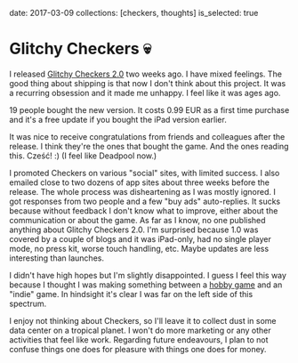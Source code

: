 date: 2017-03-09
collections: [checkers, thoughts]
is_selected: true

Glitchy Checkers :skull:
========================

I released [Glitchy Checkers 2.0][Press Kit] two weeks ago. I have mixed
feelings. The good thing about shipping is that now I don't think about
this project. It was a recurring obsession and it made me unhappy. I
feel like it was ages ago.

19 people bought the new version. It costs 0.99 EUR as a first time
purchase and it's a free update if you bought the iPad version earlier.

It was nice to receive congratulations from friends and colleagues after
the release. I think they're the ones that bought the game. And the ones
reading this. Cześć! :) (I feel like Deadpool now.)

I promoted Checkers on various "social" sites, with limited success.
I also emailed close to two dozens of app sites about three weeks
before the release.  The whole process was disheartening as I was
mostly ignored.  I got responses from two people and a few "buy ads"
auto-replies.  It sucks because without feedback I don't know what
to improve, either about the communication or about the game.  As
far as I know, no one published anything about Glitchy Checkers 2.0.
I'm surprised because 1.0 was covered by a couple of blogs and it
was iPad-only, had no single player mode, no press kit, worse touch
handling, etc.  Maybe updates are less interesting than launches.

I didn't have high hopes but I'm slightly disappointed.  I guess I feel
this way because I thought I was making something between a [hobby
game][Extra Credits] and an "indie" game.  In hindsight it's clear I was
far on the left side of this spectrum.

I enjoy not thinking about Checkers, so I'll leave it to collect dust
in some data center on a tropical planet. I won't do more marketing or
any other activities that feel like work.  Regarding future endeavours,
I plan to not confuse things one does for pleasure with things one does
for money.

  [Press Kit]: http://narf.pl/posts/checkers-presskit
  [Extra Credits]: https://www.youtube.com/watch?v=m4p7T9O_tqg
